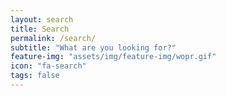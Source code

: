 ```yaml
---
layout: search
title: Search
permalink: /search/
subtitle: "What are you looking for?"
feature-img: "assets/img/feature-img/wopr.gif"
icon: "fa-search"
tags: false
---
```

